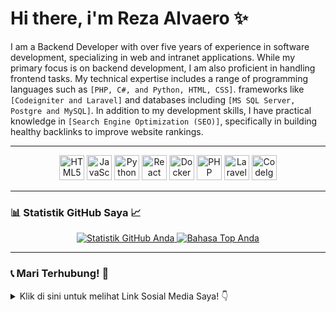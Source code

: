 # Hi there, i'm Reza Alvaero ✨

<!--
![Banner Proyek Anda](https://via.placeholder.com/1200x400/FFD1DC/FFFFFF?text=Selamat+Datang+di+Proyek+Penuh+Warna+Anda!)
*Ganti URL gambar ini dengan banner atau logo proyek Anda yang menarik!*

**rzalvaero/rzalvaero** is a ✨ _special_ ✨ repository because its `README.md` (this file) appears on your GitHub profile.

Here are some ideas to get you started:

- 🔭 I’m currently working on ...
- 🌱 I’m currently learning ...
- 👯 I’m looking to collaborate on ...
- 🤔 I’m looking for help with ...
- 💬 Ask me about ...
- 📫 How to reach me: ...
- 😄 Pronouns: ...
- ⚡ Fun fact: ...
-->

I am a Backend Developer with over five years of experience in software development, specializing in web and intranet applications. While my primary focus is on backend development, I am also proficient in handling frontend tasks. My technical expertise includes a range of programming languages such as `[PHP, C#, and Python, HTML, CSS]`. frameworks like `[Codeigniter and Laravel]` and databases including `[MS SQL Server, Postgre and MySQL]`. In addition to my development skills, I have practical knowledge in `[Search Engine Optimization (SEO)]`, specifically in building healthy backlinks to improve website rankings.

---
<p align="center">
  <img src="https://cdn.jsdelivr.net/gh/devicons/devicon/icons/html5/html5-original.svg" alt="HTML5" width="40" height="40"/>
  <img src="https://cdn.jsdelivr.net/gh/devicons/devicon/icons/javascript/javascript-original.svg" alt="JavaScript" width="40" height="40"/>
  <img src="https://cdn.jsdelivr.net/gh/devicons/devicon/icons/python/python-original.svg" alt="Python" width="40" height="40"/>
  <img src="https://cdn.jsdelivr.net/gh/devicons/devicon/icons/react/react-original.svg" alt="React" width="40" height="40"/>
  <img src="https://cdn.jsdelivr.net/gh/devicons/devicon/icons/docker/docker-original.svg" alt="Docker" width="40" height="40"/>
  <img src="https://cdn.jsdelivr.net/gh/devicons/devicon/icons/php/php-original.svg" alt="PHP" width="40" height="40"/>
  <img src="https://cdn.jsdelivr.net/gh/devicons/devicon/icons/laravel/laravel-original.svg" alt="Laravel" width="40" height="40"/>
  <img src="https://cdn.jsdelivr.net/gh/devicons/devicon/icons/codeigniter/codeigniter-plain.svg" alt="CodeIgniter" width="40" height="40"/>
</p>

---
### 📊 Statistik GitHub Saya 📈

<p align="center">
  <a href="https://github.com/rzalvaero">
    <img src="https://github-readme-stats.vercel.app/api?username=rzalvaero&show_icons=true&theme=buefy&hide_border=true&locale=en" alt="Statistik GitHub Anda"/>
  </a>
  <a href="https://github.com/rzalvaero">
    <img src="https://github-readme-stats.vercel.app/api/top-langs/?username=rzalvaero&layout=compact&theme=vision-friendly-dark&hide_border=true" alt="Bahasa Top Anda"/>
  </a>
</p>

---
### 📞 Mari Terhubung! 👋

<details>
  <summary>Klik di sini untuk melihat Link Sosial Media Saya! 👇</summary>
  <br>
  <p align="center">
    <a href="mailto:rzalvaero@gmail.com" target="_blank">
      <img src="https://img.shields.io/badge/Email-D14836?style=for-the-badge&logo=gmail&logoColor=white" alt="Email"/>
    </a>
    <a href="https://instagram.com/rzalvaero" target="_blank">
      <img src="https://img.shields.io/badge/Instagram-E4405F?style=for-the-badge&logo=instagram&logoColor=white" alt="Instagram"/>
    </a>
    <a href="https://www.linkedin.com/in/reza-lesmana-putra/" target="_blank">
      <img src="https://img.shields.io/badge/LinkedIn-0077B5?style=for-the-badge&logo=linkedin&logoColor=white" alt="LinkedIn"/>
    </a>
    <!--<a href="https://twitter.com/your-twitter-handle">
      <img src="https://img.shields.io/badge/Twitter-1DA1F2?style=for-the-badge&logo=twitter&logoColor=white" alt="Twitter"/>
    </a>
    <a href="https://your-portfolio-website.com">
      <img src="https://img.shields.io/badge/Portfolio-FF5722?style=for-the-badge&logo=wordpress&logoColor=white" alt="Portfolio"/>
    </a>-->
    </p>
</details>
